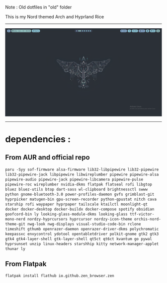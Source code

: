 Note : Old dotfiles in "old" folder

This is my Nord themed Arch and Hyprland Rice

---

![Screenshot](https://github.com/Natssh7/hyprfiles/blob/main/asset/Nord_Rice.png)

---

# dependencies :

## From AUR and official repo

```
paru -Syy sof-firmware alsa-firmware lib32-libpipewire lib32-pipewire lib32-pipewire-jack libpipewire libwireplumber pipewire pipewire-alsa pipewire-audio pipewire-jack pipewire-libcamera pipewire-pulse pipewire-roc wireplumber nvidia-dkms flatpak flatseal rofi libgtop bluez bluez-utils btop dart-sass wl-clipboard brightnessctl swww python gnome-bluetooth-3.0 power-profiles-daemon gvfs grimblast-git hyprpicker matugen-bin gpu-screen-recorder python-gpustat nitch cava starship rofi waypaper hyprpaper tailscale ktailctl moonlight-qt docker docker-desktop docker-buildx docker-compose spotify obsidian goofcord-bin ly looking-glass-module-dkms looking-glass ttf-victor-mono-nerd nordzy-hyprcursors hyprcursor nordzy-icon-theme orchis-nord-theme-git nwg-look nwg-displays visual-studio-code-bin rclone timeshift gthumb openrazer-daemon openrazer-driver-dkms polychromatic keepassxc envycontrol ydotool opentabletdriver polkit-gnome gtk2 gtk3 gtk4 gtk4-layer-shell gtk-layer-shell qt5ct qt6ct kvantum go pywal hyprsunset unzip linux-headers starshhip kitty network-manager-applet thunar ly
```

## From Flatpak

```
flatpak install flathub io.github.zen_browser.zen
```
